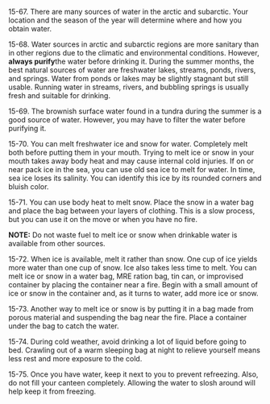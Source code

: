 
15-67\. There are many sources of water in the arctic and subarctic. Your location and the season of the year will determine where and how you obtain water.

15-68\. Water sources in arctic and subarctic regions are more sanitary than in other regions due to the climatic and environmental conditions. However, **always purify**the water before drinking it. During the summer months, the best natural sources of water are freshwater lakes, streams, ponds, rivers, and springs. Water from ponds or lakes may be slightly stagnant but still usable. Running water in streams, rivers, and bubbling springs is usually fresh and suitable for drinking.

15-69\. The brownish surface water found in a tundra during the summer is a good source of water. However, you may have to filter the water before purifying it.

15-70\. You can melt freshwater ice and snow for water. Completely melt both before putting them in your mouth. Trying to melt ice or snow in your mouth takes away body heat and may cause internal cold injuries. If on or near pack ice in the sea, you can use old sea ice to melt for water. In time, sea ice loses its salinity. You can identify this ice by its rounded corners and bluish color.

15-71\. You can use body heat to melt snow. Place the snow in a water bag and place the bag between your layers of clothing. This is a slow process, but you can use it on the move or when you have no fire.

**NOTE:** Do not waste fuel to melt ice or snow when drinkable water is available from other sources.

15-72\. When ice is available, melt it rather than snow. One cup of ice yields more water than one cup of snow. Ice also takes less time to melt. You can melt ice or snow in a water bag, MRE ration bag, tin can, or improvised container by placing the container near a fire. Begin with a small amount of ice or snow in the container and, as it turns to water, add more ice or snow.

15-73\. Another way to melt ice or snow is by putting it in a bag made from porous material and suspending the bag near the fire. Place a container under the bag to catch the water.

15-74\. During cold weather, avoid drinking a lot of liquid before going to bed. Crawling out of a warm sleeping bag at night to relieve yourself means less rest and more exposure to the cold.

15-75\. Once you have water, keep it next to you to prevent refreezing. Also, do not fill your canteen completely. Allowing the water to slosh around will help keep it from freezing.
